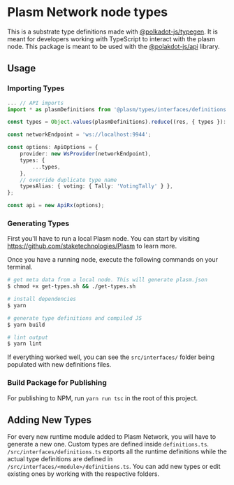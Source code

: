 # Plasm Network node types

This is a substrate type definitions made with [@polkadot-js/typegen](https://www.npmjs.com/package/@polkadot/typegen).
It is meant for developers working with TypeScript to interact with the plasm node.
This package is meant to be used with the [@polakdot-js/api](https://github.com/polkadot-js/api) library.

## Usage

### Importing Types

```ts
... // API imports
import * as plasmDefinitions from '@plasm/types/interfaces/definitions';

const types = Object.values(plasmDefinitions).reduce((res, { types }): object => ({ ...res, ...types }), {});

const networkEndpoint = 'ws://localhost:9944';

const options: ApiOptions = {
    provider: new WsProvider(networkEndpoint),
    types: {
        ...types,
    },
    // override duplicate type name
    typesAlias: { voting: { Tally: 'VotingTally' } },
};

const api = new ApiRx(options);
```

### Generating Types

First you'll have to run a local Plasm node.
You can start by visiting <https://github.com/staketechnologies/Plasm> to learn more.

Once you have a running node, execute the following commands on your terminal.

```bash
# get meta data from a local node. This will generate plasm.json
$ chmod +x get-types.sh && ./get-types.sh

# install dependencies
$ yarn

# generate type definitions and compiled JS
$ yarn build

# lint output
$ yarn lint
```

If everything worked well, you can see the `src/interfaces/` folder being populated with new definitions files.

### Build Package for Publishing

For publishing to NPM, run `yarn run tsc` in the root of this project.

## Adding New Types

For every new runtime module added to Plasm Network, you will have to generate a new one.
Custom types are defined inside `definitions.ts`.
`/src/interfaces/definitions.ts` exports all the runtime definitions while the actual type definitions are defined in `/src/interfaces/<module>/definitions.ts`.
You can add new types or edit existing ones by working with the respective folders.
